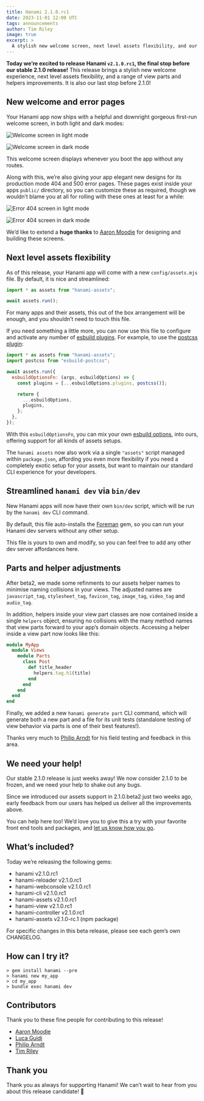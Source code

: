 ```yaml
---
title: Hanami 2.1.0.rc1
date: 2023-11-01 12:00 UTC
tags: announcements
author: Tim Riley
image: true
excerpt: >
  A stylish new welcome screen, next level assets flexibility, and our last stop before 2.1.0!
---
```


**Today we’re excited to release Hanami `v2.1.0.rc1`, the final stop before our stable 2.1.0 release!** This release brings a stylish new welcome experience, next level assets flexibility, and a range of view parts and helpers improvements. It is also our last stop before 2.1.0!

## New welcome and error pages

Your Hanami app now ships with a helpful and downright gorgeous first-run welcome screen, in both light and dark modes:

![Welcome screen in light mode](/blog/2023/10/26/hanami-210rc1/welcome-light.png)

![Welcome screen in dark mode](/blog/2023/10/26/hanami-210rc1/welcome-dark.png)

This welcome screen displays whenever you boot the app without any routes.

Along with this, we’re also giving your app elegant new designs for its production mode 404 and 500 error pages. These pages exist inside your apps `public/` directory, so you can customize these as required, though we wouldn’t blame you at all for rolling with these ones at least for a while:

![Error 404 screen in light mode](/blog/2023/10/26/hanami-210rc1/error-404-light.png)

![Error 404 screen in dark mode](/blog/2023/10/26/hanami-210rc1/error-404-dark.png)

We’d like to extend a **huge thanks** to [Aaron Moodie](https://github.com/aaronmoodie) for designing and building these screens.

## Next level assets flexibility

As of this release, your Hanami app will come with a new `config/assets.mjs` file. By default, it is nice and streamlined:

```js
import * as assets from "hanami-assets";

await assets.run();
```

For many apps and their assets, this out of the box arrangement will be enough, and you shouldn’t need to touch this file.

If you need something a little more, you can now use this file to configure and activate any number of [esbuild plugins](https://github.com/esbuild/community-plugins). For example, to use the [postcss plugin](https://github.com/karolis-sh/esbuild-postcss):

```js
import * as assets from "hanami-assets";
import postcss from "esbuild-postcss";

await assets.run({
  esbuildOptionsFn: (args, esbuildOptions) => {
    const plugins = [...esbuildOptions.plugins, postcss()];

    return {
      ...esbuildOptions,
      plugins,
    };
  },
});
```

With this `esbuildOptionsFn`, you can mix your own [esbuild options](https://esbuild.github.io), into ours, offering support for all kinds of assets setups.

The `hanami assets` now also work via a single `"assets"` script managed within `package.json`, affording you even more flexibility if you need a completely exotic setup for your assets, but want to maintain our standard CLI experience for your developers.

## Streamlined `hanami dev` via `bin/dev`

New Hanami apps will now have their own `bin/dev` script, which will be run by the `hanami dev` CLI command.

By default, this file auto-installs the [Foreman](https://github.com/ddollar/foreman) gem, so you can run your Hanami dev servers without any other setup.

This file is yours to own and modify, so you can feel free to add any other dev server affordances here.

## Parts and helper adjustments

After beta2, we made some refinments to our assets helper names to minimise naming collisions in your views. The adjusted names are `javascript_tag`, `stylesheet_tag`, `favicon_tag`, `image_tag`, `video_tag` and `audio_tag`.

In addition, helpers inside your view part classes are now contained inside a single `helpers` object, ensuring no collisions with the many method names that view parts forward to your app’s domain objects. Accessing a helper inside a view part now looks like this:

```ruby
module MyApp
  module Views
    module Parts
      class Post
        def title_header
          helpers.tag.h1(title)
        end
      end
    end
  end
end
```

Finally, we added a new `hanami generate part` CLI command, which will generate both a new part and a file for its unit tests (standalone testing of view behavior via parts is one of their best features!).

Thanks very much to [Philip Arndt](https://github.com/parndt) for his field testing and feedback in this area.

## We need your help!

Our stable 2.1.0 release is just weeks away! We now consider 2.1.0 to be frozen, and we need your help to shake out any bugs.

Since we introduced our assets support in 2.1.0.beta2 just two weeks ago, early feedback from our users has helped us deliver all the improvements above.

You can help here too! We’d love you to give this a try with your favorite front end tools and packages, and [let us know how you go](https://discourse.hanamirb.org).

## What’s included?

Today we’re releasing the following gems:

- hanami v2.1.0.rc1
- hanami-reloader v2.1.0.rc1
- hanami-webconsole v2.1.0.rc1
- hanami-cli v2.1.0.rc1
- hanami-assets v2.1.0.rc1
- hanami-view v2.1.0.rc1
- hanami-controller v2.1.0.rc1
- hanami-assets v2.1.0-rc.1 (npm package)

For specific changes in this beta release, please see each gem’s own CHANGELOG.

## How can I try it?

```shell
> gem install hanami --pre
> hanami new my_app
> cd my_app
> bundle exec hanami dev
```

## Contributors

Thank you to these fine people for contributing to this release!

- [Aaron Moodie](https://github.com/aaronmoodie)
- [Luca Guidi](https://github.com/jodosha)
- [Philip Arndt](https://github.com/parndt)
- [Tim Riley](https://github.com/timriley)

## Thank you

Thank you as always for supporting Hanami! We can’t wait to hear from you about this release candidate! 🌸
